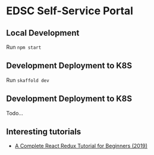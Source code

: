 # EDSC Self-Service Portal

## Local Development

Run `npm start`

## Development Deployment to K8S

Run `skaffold dev`

## Development Deployment to K8S

Todo...

## Interesting tutorials

- [A Complete React Redux Tutorial for Beginners (2019)](https://daveceddia.com/redux-tutorial/)